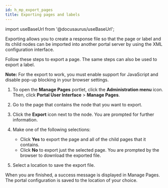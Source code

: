 ```yaml
---
id: h_mp_export_pages
title: Exporting pages and labels
---
```

import useBaseUrl from '@docusaurus/useBaseUrl';



Exporting allows you to create a response file so that the page or label and its child nodes can be imported into another portal server by using the XML configuration interface.

Follow these steps to export a page. The same steps can also be used to export a label.

**Note:** For the export to work, you must enable support for JavaScript and disable pop-up blocking in your browser settings.

1.  To open the **Manage Pages** portlet, click the **Administration menu** icon. Then, click **Portal User Interface** \> **Manage Pages**.

2.  Go to the page that contains the node that you want to export.

3.  Click the **Export** icon next to the node. You are prompted for further information.

4.  Make one of the following selections:

    -   Click **Yes** to export the page and all of the child pages that it contains.
    -   Click **No** to export just the selected page.
    You are prompted by the browser to download the exported file.

5.  Select a location to save the export file.


When you are finished, a success message is displayed in Manage Pages. The portal configuration is saved to the location of your choice.

